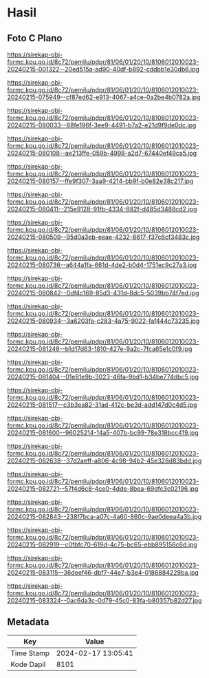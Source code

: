 # Hasil

## Foto C Plano

https://sirekap-obj-formc.kpu.go.id/8c72/pemilu/pdpr/81/06/01/20/10/8106012010023-20240215-001322--20ed515a-ad90-40df-b892-cddbb1e30db6.jpg

https://sirekap-obj-formc.kpu.go.id/8c72/pemilu/pdpr/81/06/01/20/10/8106012010023-20240215-075949--cf87ed62-e913-4067-a4ce-0a2be4b0782a.jpg

https://sirekap-obj-formc.kpu.go.id/8c72/pemilu/pdpr/81/06/01/20/10/8106012010023-20240215-080033--88fe196f-3ee9-4491-b7a2-e21d9f9de0dc.jpg

https://sirekap-obj-formc.kpu.go.id/8c72/pemilu/pdpr/81/06/01/20/10/8106012010023-20240215-080108--ae213ffe-059b-4998-a2d7-67440ef49ca5.jpg

https://sirekap-obj-formc.kpu.go.id/8c72/pemilu/pdpr/81/06/01/20/10/8106012010023-20240215-080157--ffe9f307-3aa9-4214-bb9f-b0e82e38c217.jpg

https://sirekap-obj-formc.kpu.go.id/8c72/pemilu/pdpr/81/06/01/20/10/8106012010023-20240215-080411--215e9128-91fb-4334-882f-d485d3488cd2.jpg

https://sirekap-obj-formc.kpu.go.id/8c72/pemilu/pdpr/81/06/01/20/10/8106012010023-20240215-080509--95d0a3eb-eeae-4232-8617-f37c6cf3483c.jpg

https://sirekap-obj-formc.kpu.go.id/8c72/pemilu/pdpr/81/06/01/20/10/8106012010023-20240215-080736--a644a1fa-661d-4de2-b0d4-1751ec9c27a3.jpg

https://sirekap-obj-formc.kpu.go.id/8c72/pemilu/pdpr/81/06/01/20/10/8106012010023-20240215-080842--0df4c169-85d3-431d-8dc5-5039bb74f7ed.jpg

https://sirekap-obj-formc.kpu.go.id/8c72/pemilu/pdpr/81/06/01/20/10/8106012010023-20240215-080934--3a6203fa-c283-4a75-9022-faf444c73235.jpg

https://sirekap-obj-formc.kpu.go.id/8c72/pemilu/pdpr/81/06/01/20/10/8106012010023-20240215-081248--b1d17d63-1810-427e-9a2c-7fca65e1c0f9.jpg

https://sirekap-obj-formc.kpu.go.id/8c72/pemilu/pdpr/81/06/01/20/10/8106012010023-20240215-081404--01e81e9b-3023-46fa-9bd1-b34be774dbc5.jpg

https://sirekap-obj-formc.kpu.go.id/8c72/pemilu/pdpr/81/06/01/20/10/8106012010023-20240215-081517--c3b3ea82-31ad-412c-be3d-add147d0c4d5.jpg

https://sirekap-obj-formc.kpu.go.id/8c72/pemilu/pdpr/81/06/01/20/10/8106012010023-20240215-081600--96025214-14a5-407b-bc99-78e318bcc419.jpg

https://sirekap-obj-formc.kpu.go.id/8c72/pemilu/pdpr/81/06/01/20/10/8106012010023-20240215-082638--37d2aeff-a806-4c98-94b2-45e328d83bdd.jpg

https://sirekap-obj-formc.kpu.go.id/8c72/pemilu/pdpr/81/06/01/20/10/8106012010023-20240215-082721--57f4d6c8-4ce0-4dde-8bea-69dfc3c02196.jpg

https://sirekap-obj-formc.kpu.go.id/8c72/pemilu/pdpr/81/06/01/20/10/8106012010023-20240215-082843--238f7bca-a07c-4a60-860c-9ae0deea4a3b.jpg

https://sirekap-obj-formc.kpu.go.id/8c72/pemilu/pdpr/81/06/01/20/10/8106012010023-20240215-082919--c0fbfc70-619d-4c75-bc65-ebb895156c6d.jpg

https://sirekap-obj-formc.kpu.go.id/8c72/pemilu/pdpr/81/06/01/20/10/8106012010023-20240215-083115--36deef46-dbf7-44e7-b3e4-0186884229ba.jpg

https://sirekap-obj-formc.kpu.go.id/8c72/pemilu/pdpr/81/06/01/20/10/8106012010023-20240215-083324--0ac6da3c-0d79-45c0-83fa-b80357b82d27.jpg


## Metadata

| Key        | Value               |
| ---------- | ------------------- |
| Time Stamp | 2024-02-17 13:05:41 |
| Kode Dapil | 8101                |



